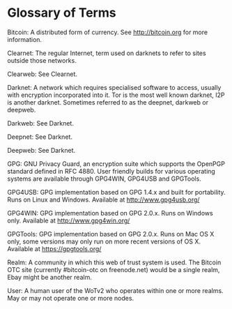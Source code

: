 Glossary of Terms
=================


Bitcoin:  A distributed form of currency.  See http://bitcoin.org for more information.

Clearnet:  The regular Internet, term used on darknets to refer to sites outside those networks.

Clearweb:  See Clearnet.

Darknet:  A network which requires specialised software to access, usually with encryption incorporated into it.  Tor is the most well known darknet, I2P is another darknet.  Sometimes referred to as the deepnet, darkweb or deepweb.

Darkweb:  See Darknet.

Deepnet:  See Darknet.

Deepweb:  See Darknet.

GPG:  GNU Privacy Guard, an encryption suite which supports the OpenPGP standard defined in RFC 4880.  User friendly builds for various operating systems are available through GPG4WIN, GPG4USB and GPGTools.

GPG4USB:  GPG implementation based on GPG 1.4.x and built for portability.  Runs on Linux and Windows.  Available at http://www.gpg4usb.org/

GPG4WIN:  GPG implementation based on GPG 2.0.x.  Runs on Windows only.  Available at http://www.gpg4win.org/

GPGTools:  GPG implementation based on GPG 2.0.x.  Runs on Mac OS X only, some versions may only run on more recent versions of OS X.  Available at https://gpgtools.org/

Realm:  A community in which this web of trust system is used.  The Bitcoin OTC site (currently #bitcoin-otc on freenode.net) would be a single realm, Ebay might be another realm.

User:  A human user of the WoTv2 who operates within one or more realms.  May or may not operate one or more nodes.
